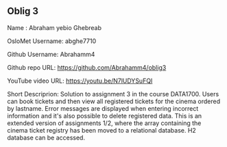Oblig 3
-------

Name : Abraham yebio Ghebreab

OsloMet Username: abghe7710

Github Username: Abrahamm4

Github repo URL: https://github.com/Abrahamm4/oblig3

YouTube video URL: https://youtu.be/N7lUDYSuFQI

Short Descriprion: Solution to assignment 3 in the course DATA1700. 
Users can book tickets and then view all registered tickets for the cinema ordered by lastname.
Error messages are displayed when entering incorrect information and it's also possible to delete registered data.
This is an extended version of assignments 1/2, where the array containing the cinema ticket registry has been moved to a relational database.
H2 database can be accessed. 
